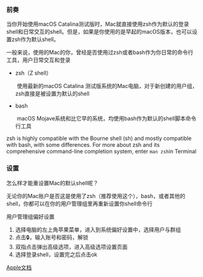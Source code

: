 ### 前奏

当你开始使用macOS Catalina测试版时，Mac就直接使用zsh作为默认的登录shell和日常交互的shell。但是，如果是你使用的是早起的macOS版本，也可以设置zsh作为默认shell。

一般来说，使用的Mac的你，曾经是否使用过zsh或者bash作为你日常的命令行工具，用户日常交互和登录

* zsh（Z shell）

  ​	使用最新的macOS Catalina 测试版系统的Mac电脑，对于新创建的用户组，zsh直接是被设置为默认的shell 

* bash

  ​	macOS Mojave系统和比它早的系统，均使用bash作为默认的shell脚本命令行工具

zsh is highly compatible with the Bourne shell (sh) and mostly compatible with bash, with some differences. For more about zsh and its comprehensive command-line completion system, enter `man zsh`in Terminal



### 设置

怎么样才能重设置Mac的默认shell呢？

无论你的Mac账户是否这是使用了zsh（推荐使用这个），bash，或者其他的shell，你都可以在你的用户管理组里再重新设置你shell命令行

用户管理组偏好设置

1. 选择电脑的左上角苹果菜单，进入到系统偏好设置中，选择用户与群组
2. 点击🔒，输入账号和密码，解锁
3. 双指点击弹出高级选项，进入高级选项设置页面
4. 选择登录shell，设置完之后点击ok



[Apple文档](https://support.apple.com/en-ca/HT208050)

